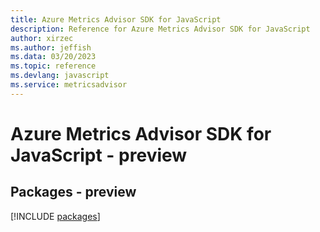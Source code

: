 ```yaml
---
title: Azure Metrics Advisor SDK for JavaScript
description: Reference for Azure Metrics Advisor SDK for JavaScript
author: xirzec
ms.author: jeffish
ms.data: 03/20/2023
ms.topic: reference
ms.devlang: javascript
ms.service: metricsadvisor
---
```

# Azure Metrics Advisor SDK for JavaScript - preview
## Packages - preview
[!INCLUDE [packages](metrics-advisor-index.md)]